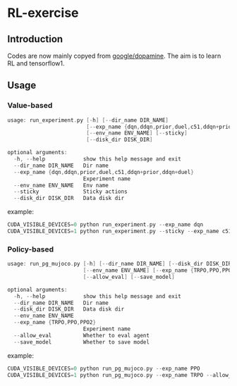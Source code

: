 # RL-exercise

## Introduction

Codes are now mainly copyed from [google/dopamine](https://github.com/google/dopamine). The aim is to learn RL and tensorflow1.

## Usage

### Value-based

```c
usage: run_experiment.py [-h] [--dir_name DIR_NAME]
                         [--exp_name {dqn,ddqn,prior,duel,c51,ddqn+prior,ddqn+duel}]
                         [--env_name ENV_NAME] [--sticky]
                         [--disk_dir DISK_DIR]

optional arguments:
  -h, --help            show this help message and exit
  --dir_name DIR_NAME   Dir name
  --exp_name {dqn,ddqn,prior,duel,c51,ddqn+prior,ddqn+duel}
                        Experiment name
  --env_name ENV_NAME   Env name
  --sticky              Sticky actions
  --disk_dir DISK_DIR   Data disk dir
```

example:

```c
CUDA_VISIBLE_DEVICES=0 python run_experiment.py --exp_name dqn
CUDA_VISIBLE_DEVICES=1 python run_experiment.py --sticky --exp_name c51
```

### Policy-based

```c
usage: run_pg_mujoco.py [-h] [--dir_name DIR_NAME] [--disk_dir DISK_DIR]
                        [--env_name ENV_NAME] [--exp_name {TRPO,PPO,PPO2}]
                        [--allow_eval] [--save_model]

optional arguments:
  -h, --help            show this help message and exit
  --dir_name DIR_NAME   Dir name
  --disk_dir DISK_DIR   Data disk dir
  --env_name ENV_NAME
  --exp_name {TRPO,PPO,PPO2}
                        Experiment name
  --allow_eval          Whether to eval agent
  --save_model          Whether to save model
```

example:

```c
CUDA_VISIBLE_DEVICES=0 python run_pg_mujoco.py --exp_name PPO
CUDA_VISIBLE_DEVICES=1 python run_pg_mujoco.py --exp_name TRPO --allow_eval
```
